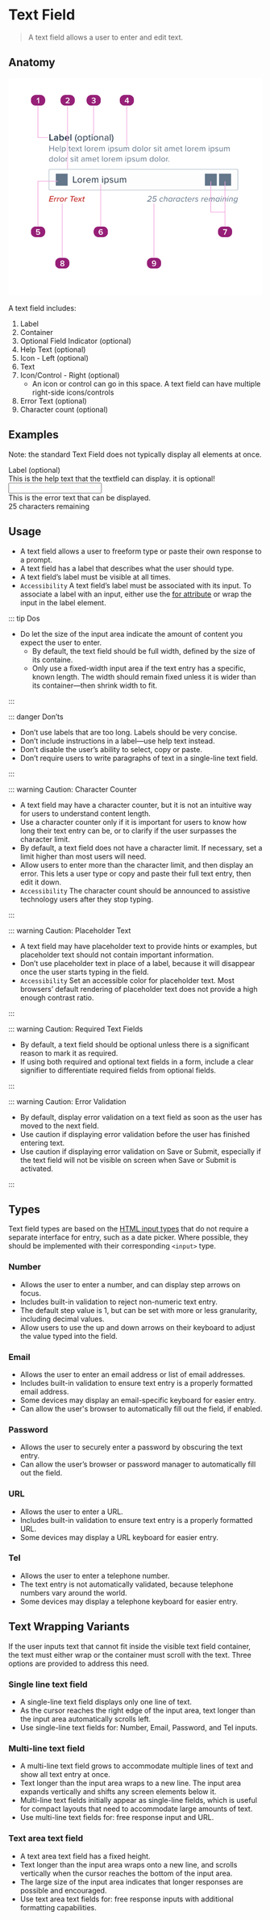 # Text Field

> A text field allows a user to enter and edit text.

## Anatomy

![A diagram of the text field's various pieces, defined below.](../assets/comp_text-field.png)

A text field includes:

1. Label
2. Container
3. Optional Field Indicator (optional)
4. Help Text (optional)
5. Icon - Left (optional)
6. Text
7. Icon/Control - Right (optional)
   - An icon or control can go in this space. A text field can have multiple right-side icons/controls
8. Error Text (optional)
9. Character count (optional)

## Examples

Note: the standard Text Field does not typically display all elements at once.

<div class="textfield">
  <label for="input" class="textfield__label">
    Label <span class="textfield__optional">(optional)</span>
  </label>
  <div class="textfield__help">This is the help text that the textfield can display. it is optional!</div>
  <input id="input" class="textfield__input" type="text" />
  <div class="textfield__feedback">
    <div class="textfield__error">This is the error text that can be displayed.</div>
    <div class="textfield__count">25 characters remaining</div>
  </div>
</div>

## Usage

- A text field allows a user to freeform type or paste their own response to a prompt.
- A text field has a label that describes what the user should type.
- A text field’s label must be visible at all times.
- `Accessibility` A text field’s label must be associated with its input. To associate a label with an input, either use the [for attribute](https://developer.mozilla.org/en-US/docs/Web/HTML/Element/label#attr-for) or wrap the input in the label element.

::: tip Dos

- Do let the size of the input area indicate the amount of content you expect the user to enter.
  - By default, the text field should be full width, defined by the size of its containe.
  - Only use a fixed-width input area if the text entry has a specific, known length. The width should remain fixed unless it is wider than its container&mdash;then shrink width to fit.

:::

::: danger Don’ts

- Don’t use labels that are too long. Labels should be very concise.
- Don’t include instructions in a label&mdash;use help text instead.
- Don’t disable the user’s ability to select, copy or paste.
- Don’t require users to write paragraphs of text in a single-line text field.

:::

::: warning Caution: Character Counter

- A text field may have a character counter, but it is not an intuitive way for users to understand content length.
- Use a character counter only if it is important for users to know how long their text entry can be, or to clarify if the user surpasses the character limit.
- By default, a text field does not have a character limit. If necessary, set a limit higher than most users will need.
- Allow users to enter more than the character limit, and then display an error. This lets a user type or copy and paste their full text entry, then edit it down.
- `Accessibility` The character count should be announced to assistive technology users after they stop typing.

:::

::: warning Caution: Placeholder Text

- A text field may have placeholder text to provide hints or examples, but placeholder text should not contain important information.
- Don’t use placeholder text in place of a label, because it will disappear once the user starts typing in the field.
- `Accessibility` Set an accessible color for placeholder text. Most browsers’ default rendering of placeholder text does not provide a high enough contrast ratio.

:::

::: warning Caution: Required Text Fields

- By default, a text field should be optional unless there is a significant reason to mark it as required.
- If using both required and optional text fields in a form, include a clear signifier to differentiate required fields from optional fields.

:::

::: warning Caution: Error Validation

- By default, display error validation on a text field as soon as the user has moved to the next field.
- Use caution if displaying error validation before the user has finished entering text.
- Use caution if displaying error validation on Save or Submit, especially if the text field will not be visible on screen when Save or Submit is activated.

:::

## Types

Text field types are based on the [HTML input types](https://developer.mozilla.org/en-US/docs/Web/HTML/Element/input) that do not require a separate interface for entry, such as a date picker.
Where possible, they should be implemented with their corresponding `<input>` type.

### Number

- Allows the user to enter a number, and can display step arrows on focus.
- Includes built-in validation to reject non-numeric text entry.
- The default step value is 1, but can be set with more or less granularity, including decimal values.
- Allow users to use the up and down arrows on their keyboard to adjust the value typed into the field.

### Email

- Allows the user to enter an email address or list of email addresses.
- Includes built-in validation to ensure text entry is a properly formatted email address.
- Some devices may display an email-specific keyboard for easier entry.
- Can allow the user's browser to automatically fill out the field, if enabled.

### Password

- Allows the user to securely enter a password by obscuring the text entry.
- Can allow the user’s browser or password manager to automatically fill out the field.

### URL

- Allows the user to enter a URL.
- Includes built-in validation to ensure text entry is a properly formatted URL.
- Some devices may display a URL keyboard for easier entry.

### Tel

- Allows the user to enter a telephone number.
- The text entry is not automatically validated, because telephone numbers vary around the world.
- Some devices may display a telephone keyboard for easier entry.

## Text Wrapping Variants

If the user inputs text that cannot fit inside the visible text field container, the text must either wrap or the container must scroll with the text.
Three options are provided to address this need.

### Single line text field

- A single-line text field displays only one line of text.
- As the cursor reaches the right edge of the input area, text longer than the input area automatically scrolls left.
- Use single-line text fields for: Number, Email, Password, and Tel inputs.

### Multi-line text field

- A multi-line text field grows to accommodate multiple lines of text and show all text entry at once.
- Text longer than the input area wraps to a new line. The input area expands vertically and shifts any screen elements below it.
- Multi-line text fields initially appear as single-line fields, which is useful for compact layouts that need to accommodate large amounts of text.
- Use multi-line text fields for: free response input and URL.

### Text area text field

- A text area text field has a fixed height.
- Text longer than the input area wraps onto a new line, and scrolls vertically when the cursor reaches the bottom of the input area.
- The large size of the input area indicates that longer responses are possible and encouraged.
- Use text area text fields for: free response inputs with additional formatting capabilities.

<style lang="scss">
@import '~@nds/core/src/components/textfield/index';
</style>
